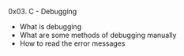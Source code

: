 0x03. C - Debugging

- What is debugging
- What are some methods of debugging manually
- How to read the error messages
